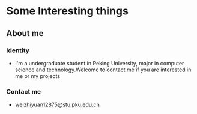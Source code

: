 # Some Interesting things

## About me

### Identity
- I'm a undergraduate student in Peking University, major in computer science and technology.Welcome to contact me if you are interested in me or my projects

### Contact me
- weizhiyuan12875@stu.pku.edu.cn

<!---
weizhiyuan62/weizhiyuan62 is a ✨ special ✨ repository because its `README.md` (this file) appears on your GitHub profile.
You can click the Preview link to take a look at your changes.
--->
